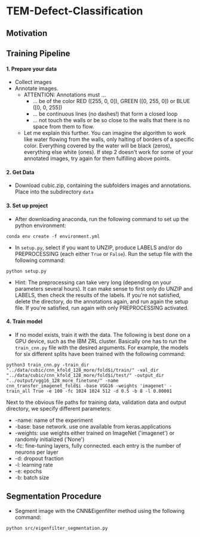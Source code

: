 # TEM-Defect-Classification

## Motivation

## Training Pipeline

#### 1. Prepare your data
  * Collect images
  * Annotate images. 
    * ATTENTION: Annotations must ...
      * ... be of the color RED ([255, 0, 0]), GREEN ([0, 255, 0]) or BLUE ([0, 0, 255])
      * ... be continuous lines (no dashes!) that form a closed loop
      * ... not touch the walls or be so close to the walls that there is no space from them to flow. 
    * Let me explain this further. You can imagine the algorithm to work like water flowing from the walls, only halting of borders of a specific color. Everything covered by the water will be black (zeros), everything else white (ones). If step 2 doesn't work for some of your annotated images, try again for them fulfilling above points.
#### 2. Get Data 
  * Download cubic.zip, containing the subfolders images and annotations. Place into the subdirectory `data`
#### 3. Set up project
  * After downloading anaconda, run the following command to set up the python environment:
  ```
  conda env create -f environment.yml
  ```
  * In `setup.py`, select if you want to UNZIP, produce LABELS and/or do PREPROCESSING (each either `True` or `False`). Run the setup file with the following command:
  ```
  python setup.py
  ```
  * Hint: The preprocessing can take very long (depending on your parameters several hours). It can make sense to first only do UNZIP and LABELS, then check the results of the labels. If you're not satisfied, delete the directory, do the annotations again, and run again the setup file. If you're satisfied, run again with only PREPROCESSING activated.
  
#### 4. Train model
 * If no model exists, train it with the data. The following is best done on a GPU device, such as the IBM ZRL cluster. Basically one has to run the `train_cnn.py` file with the desired arguments. For example, the models for six different splits have been trained with the following command: 
 
 ```
 python3 train_cnn.py -train_dir "../data/cubic/cnn_kfold_128_more/fold$i/train/" -val_dir "../data/cubic/cnn_kfold_128_more/fold$i/test/" -output_dir "../output/vgg16_128_more_finetune/" -name cnn_transfer_imagenet_fold$i -base VGG16 -weights 'imagenet' -train_all True -e 100 -fc 1024 1024 512 -d 0.5 -b 8 -l 0.00001
 ```
 Next to the obvious file paths for training data, validation data and output directory, we specify different parameters:
 * -name: name of the experiment
 * -base: base network. use one available from keras.applications
 * -weights: use weights either trained on ImageNet ('imagenet') or randomly initialized ('None')
 * -fc: fine-tuning layers, fully connected. each entry is the number of neurons per layer
 * -d: dropout fraction
 * -l: learning rate
 * -e: epochs
 * -b: batch size
 
## Segmentation Procedure

 * Segment image with the CNN&Eigenfilter method using the following command:
  ```
  python src/eigenfilter_segmentation.py
  ```
